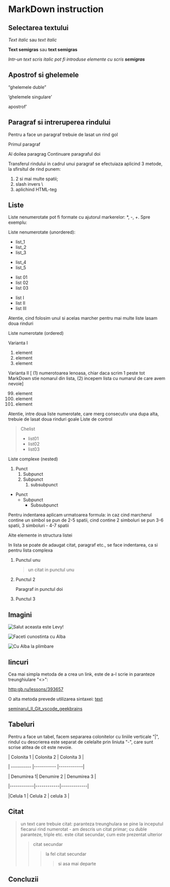 # MarkDown instruction

## Selectarea textului

*Text italic* sau _text italic_

**Text semigras** sau __text semigras__


*Intr-un text scris italic pot fi introduse elemente cu scris __semigras__*

## Apostrof si ghelemele

&#8220;ghelemele duble&#8221;

&#8216;ghelemele singulare&#8217;

apostrof&#8217;

## Paragraf si intreruperea rindului

Pentru a face un paragraf trebuie de lasat un rind gol

Primul paragraf

Al doilea paragrag
Continuare paragraful doi

Transferul rindului in cadrul unui paragraf se efectuiaza aplicind 3 metode, la sfirsitul de rind punem:
1. 2 si mai multe spatii;
2. slash invers \
3. aplichind HTML-teg <br> 
## Liste
Liste nenumerotate pot fi formate cu ajutorul markerelor: *, -, +. Spre exemplu:

Liste nenumerotate (unordered):
* list_1
* list_2
* list_3
+ list_4
+ list_5

- list 01
- list 02
- list 03

+ list I
+ list II
+ list III

Atentie, cind folosim unul si acelas marcher pentru mai multe liste lasam doua rinduri

Liste numerotate (ordered)

Varianta I

1. element
2. element
3. element

Varianta II [ (1) numerotoarea lenoasa, chiar daca scrim 1 peste tot MarkDown stie nomarul din lista, (2) incepem lista cu numarul de care avem nevoie]

99. element
1. element
1. element

Atentie, intre doua liste numerotate, care merg consecutiv una dupa alta, trebuie de lasat doua rinduri goale
Liste de control

> Chelist
>* list01
>* list02
>* list03

Liste complexe (nested)
1. Punct
   1. Subpunct
   2. Subpunct
        1. subsubpunct

* Punct
  - Subpunct
    + Subsubpunct

Pentru indentarea aplicam urmatoarea formula: in caz cind marcherul contine un simbol se pun de 2-5 spatii, cind contine 2 simboluri se pun 3-6 spatii, 3 simboluri - 4-7 spatii

Alte elemente in structura listei

In lista se poate de adaugat citat, paragraf etc., se face indentarea, ca si pentru lista complexa

1. Punctul unu
   > un citat in punctul unu
2. Punctul 2

    Paragraf in punctul doi
3. Punctul 3

## Imagini

![Salut aceasta este Levy!](IMG_20170426_181053.jpg) 

![Faceti cunostinta cu Alba](Alba.jpg)

![Cu Alba la plimbare](la_plimbare.jpg)


## lincuri
Cea mai simpla metoda de a crea un link, este de a-l scrie in paranteze treunghiulare "<>":

<http:gb.ru/lessons/393657>

O alta metoda prevede utilizarea sintaxei: [text](link)

[seminarul_II_Git_vscode_geekbrains](http:gb.ru/lessons/393657)

 ## Tabeluri
 Pentru a face un tabel, facem separarea colonitelor cu liniile verticale "|",  rindul cu descrierea este separat de celelalte prin liniuta "-", care sunt scrise atitea de cit este nevoie.

| Colonita 1 | Colonita 2 | Colonita 3 |

| ---------- |----------- |------------|

| Denumirea 1| Denumire 2 | Denumirea 3 |

|------------|------------|-------------|

|Celula 1    | Celula 2   | celula 3    |


## Citat 
> un text care trebuie citat: paranteza treunghulara se pine la inceputul fiecarui rind numerotat - am descris un citat primar;
cu duble paranteze, triple etc. este citat secundar, cum este prezentat ulterior
>> citat secundar
>>>la fel citat secundar
>>>> si asa mai departe

## Concluzii